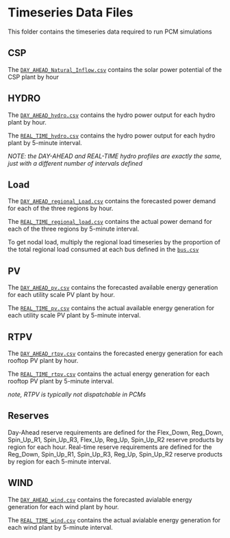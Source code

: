 # Timeseries Data Files
This folder contains the timeseries data required to run PCM simulations

## CSP
The [`DAY_AHEAD_Natural_Inflow.csv`](https://github.com/GridMod/RTS-GMLC/blob/master/RTS_Data/timeseries_data_files/CSP/DAY_AHEAD_Natural_Inflow.csv) contains the solar power potential of the CSP plant by hour

## HYDRO
The [`DAY_AHEAD_hydro.csv`](https://github.com/GridMod/RTS-GMLC/blob/master/RTS_Data/timeseries_data_files/Hydro/DAY_AHEAD_hydro.csv) contains the hydro power output for each hydro plant by hour.

The [`REAL_TIME_hydro.csv`](https://github.com/GridMod/RTS-GMLC/blob/master/RTS_Data/timeseries_data_files/Hydro/REAL_TIME_hydro.csv) contains the hydro power output for each hydro plant by 5-minute interval.

*NOTE: the DAY-AHEAD and REAL-TIME hydro profiles are exactly the same, just with a different number of intervals defined*

## Load
The [`DAY_AHEAD_regional_Load.csv`](https://github.com/GridMod/RTS-GMLC/blob/master/RTS_Data/timeseries_data_files/Load/DAY_AHEAD_regional_Load.csv) contains the forecasted power demand for each of the three regions by hour.

The [`REAL_TIME_regional_load.csv`](https://github.com/GridMod/RTS-GMLC/blob/master/RTS_Data/timeseries_data_files/Load/REAL_TIME_regional_load.csv) contains the actual power demand for each of the three regions by 5-minute interval.

To get nodal load, multiply the regional load timeseries by the proportion of the total regional load consumed at each bus defined in the [`bus.csv`](https://github.com/GridMod/RTS-GMLC/blob/master/RTS_Data/SourceData/bus.csv)

## PV
The [`DAY_AHEAD_pv.csv`](https://github.com/GridMod/RTS-GMLC/blob/master/RTS_Data/timeseries_data_files/PV/DAY_AHEAD_pv.csv) contains the forecasted available energy generation for each utility scale PV plant by hour.

The [`REAL_TIME_pv.csv`](https://github.com/GridMod/RTS-GMLC/blob/master/RTS_Data/timeseries_data_files/PV/REAL_TIME_pv.csv) contains the actual available energy generation for each utility scale PV plant by 5-minute interval.

## RTPV
The [`DAY_AHEAD_rtpv.csv`](https://github.com/GridMod/RTS-GMLC/blob/master/RTS_Data/timeseries_data_files/RTPV/DAY_AHEAD_rtpv.csv) contains the forecasted energy generation for each rooftop PV plant by hour.

The [`REAL_TIME_rtpv.csv`](https://github.com/GridMod/RTS-GMLC/blob/master/RTS_Data/timeseries_data_files/RTPV/REAL_TIME_rtpv.csv) contains the actual  energy generation for each rooftop PV plant by 5-minute interval.

*note, RTPV is typically not dispatchable in PCMs*

## Reserves
Day-Ahead reserve requirements are defined for the Flex_Down, Reg_Down, Spin_Up_R1, Spin_Up_R3, Flex_Up, Reg_Up, Spin_Up_R2 reserve products by region for each hour.
Real-time reserve requirements are defined for the Reg_Down, Spin_Up_R1, Spin_Up_R3, Reg_Up, Spin_Up_R2 reserve products by region for each 5-minute interval. 

## WIND
The [`DAY_AHEAD_wind.csv`](https://github.com/GridMod/RTS-GMLC/blob/master/RTS_Data/timeseries_data_files/WIND/DAY_AHEAD_wind.csv) contains the forecasted avialable energy generation for each wind plant by hour.

The [`REAL_TIME_wind.csv`](https://github.com/GridMod/RTS-GMLC/blob/master/RTS_Data/timeseries_data_files/WIND/REAL_TIME_wind.csv) contains the actual avialable energy generation for each wind plant by 5-minute interval.
